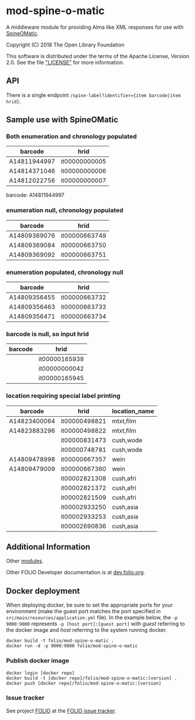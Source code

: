 # mod-spine-o-matic

A middleware module for providing Alma like XML responses for use with [SpineOMatic](https://github.com/ExLibrisGroup/SpineOMatic).

Copyright (C) 2018 The Open Library Foundation

This software is distributed under the terms of the Apache License, Version 2.0.
See the file ["LICENSE"](LICENSE) for more information.

## API

There is a single endpoint `/spine-label?identifier={item barcode|item hrid}`.

## Sample use with SpineOMatic

### Both enumeration and chronology populated
| barcode      | hrid          |
| ------------ | ------------- |
| A14811944997 | it00000000005 |
| A14814371046 | it00000000006 |
| A14812022756 | it00000000007 |

barcode: A14811944997


### enumeration null, chronology populated
| barcode      | hrid          |
| ------------ | ------------- |
| A14809369076 | it00000663749 |
| A14809369084 | it00000663750 |
| A14809369092 | it00000663751 |

### enumeration populated, chronology null
| barcode      | hrid          |
| ------------ | ------------- |
| A14809356455 | it00000663732 |
| A14809356463 | it00000663733 |
| A14809356471 | it00000663734 |

### barcode is null, so input hrid
| barcode      | hrid          |
| ------------ | ------------- |
|              | it00000165938 |
|              | it00000000042 |
|              | it00000165945 |

### location requiring special label printing
| barcode      | hrid          | location_name |
| ------------ | ------------- | ------------- |
| A14823400064 | it00000498821 | mtxt,film     |
| A14823883296 | it00000498822 | mtxt,film     |
|              | it00000831473 | cush,wode     |
|              | it00000748781 | cush,wode     |
| A14809478998 | it00000667357 | wein          |
| A14809479009 | it00000667360 | wein          |
|              | it00002821308 | cush,afri     |
|              | it00002821372 | cush,afri     |
|              | it00002821509 | cush,afri     |
|              | it00002933250 | cush,asia     |
|              | it00002933253 | cush,asia     |
|              | it00002690836 | cush,asia     |

## Additional Information

Other [modules](https://dev.folio.org/source-code/#server-side).

Other FOLIO Developer documentation is at [dev.folio.org](https://dev.folio.org/).

## Docker deployment

When deploying docker, be sure to set the appropriate ports for your environment (make the guest port matches the port specified in `src/main/resources/application.yml` file).
In the example below, the `-p 9000:9000` represents `-p [host port]:[guest port]` with *guest* referring to the docker image and *host* referring to the system running docker.

```
docker build -t folio/mod-spine-o-matic .
docker run -d -p 9000:9000 folio/mod-spine-o-matic
```

### Publish docker image

```
docker login [docker repo]
docker build -t [docker repo]/folio/mod-spine-o-matic:[version] .
docker push [docker repo]/folio/mod-spine-o-matic:[version]
```

### Issue tracker

See project [FOLIO](https://issues.folio.org/browse/FOLIO)
at the [FOLIO issue tracker](https://dev.folio.org/guidelines/issue-tracker/).
